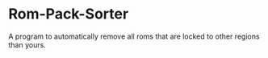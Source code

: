 # Rom-Pack-Sorter
A program to automatically remove all roms that are locked to other regions than yours.
